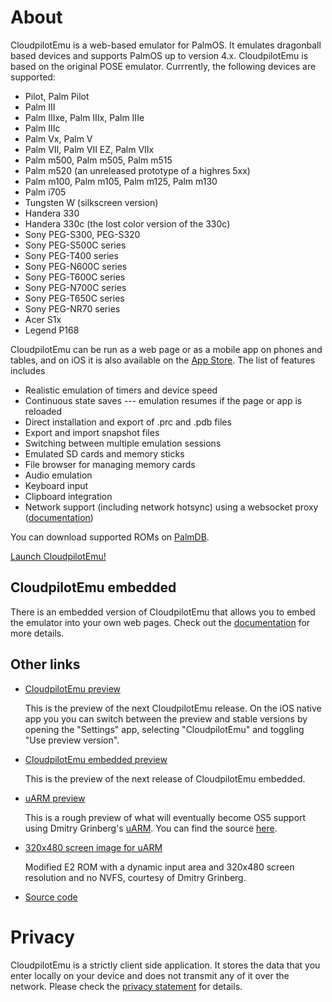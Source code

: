 # About

CloudpilotEmu is a web-based emulator for PalmOS. It emulates dragonball based devices
and supports PalmOS up to version 4.x. CloudpilotEmu is based on the original POSE
emulator. Currrently, the following devices are supported:

-   Pilot, Palm Pilot
-   Palm III
-   Palm IIIxe, Palm IIIx, Palm IIIe
-   Palm IIIc
-   Palm Vx, Palm V
-   Palm VII, Palm VII EZ, Palm VIIx
-   Palm m500, Palm m505, Palm m515
-   Palm m520 (an unreleased prototype of a highres 5xx)
-   Palm m100, Palm m105, Palm m125, Palm m130
-   Palm i705
-   Tungsten W (silkscreen version)
-   Handera 330
-   Handera 330c (the lost color version of the 330c)
-   Sony PEG-S300, PEG-S320
-   Sony PEG-S500C series
-   Sony PEG-T400 series
-   Sony PEG-N600C series
-   Sony PEG-T600C series
-   Sony PEG-N700C series
-   Sony PEG-T650C series
-   Sony PEG-NR70 series
-   Acer S1x
-   Legend P168

CloudpilotEmu can be run as a web page or as a mobile app on phones and tables,
and on iOS it is also available on the 
[App Store](https://apps.apple.com/us/app/cloudpilotemu/id6478502699).
The list of features includes

 * Realistic emulation of timers and device speed
 * Continuous state saves --- emulation resumes if the page or app is reloaded
 * Direct installation and export of .prc and .pdb files
 * Export and import snapshot files
 * Switching between multiple emulation sessions
 * Emulated SD cards and memory sticks
 * File browser for managing memory cards
 * Audio emulation
 * Keyboard input
 * Clipboard integration
 * Network support (including network hotsync) using a websocket proxy
  ([documentation](https://github.com/cloudpilot-emu/cloudpilot-emu/blob/master/doc/networking.md))

You can download supported ROMs on [PalmDB](https://palmdb.net/app/palm-roms-complete).

[Launch CloudpilotEmu!](/app)

## CloudpilotEmu embedded

There is an embedded version of CloudpilotEmu that allows you to embed the
emulator into your own web pages. Check out the
[documentation](/embedded)
for more details.

## Other links

 * [CloudpilotEmu preview](/app-preview)

   This is the preview of the next CloudpilotEmu release. On the iOS native app you
   you can switch between the preview and stable versions by opening the "Settings" app,
   selecting "CloudpilotEmu" and toggling "Use preview version".

 * [CloudpilotEmu embedded preview](/embedded-preview)

   This is the preview of the next release of CloudpilotEmu embedded.

 * [uARM preview](/uarm-preview)

   This is a rough preview of what will eventually become OS5 support using Dmitry
   Grinberg's [uARM](https://github.com/uARM-Palm/uARM). You can find the source
   [here](https://github.com/cloudpilot-emu/cp-uarm).

 * [320x480 screen image for uARM](/e2_dia.rom)
  
   Modified E2 ROM with a dynamic input area and 320x480 screen resolution and no NVFS,
   courtesy of Dmitry Grinberg.

 * [Source code](https://github.com/cloudpilot-emu/cloudpilot-emu)

# Privacy

CloudpilotEmu is a strictly client side application. It stores the data that
you enter locally on your device and does not transmit any of it over the network.
Please check the [privacy statement](PRIVACY.md) for details.
